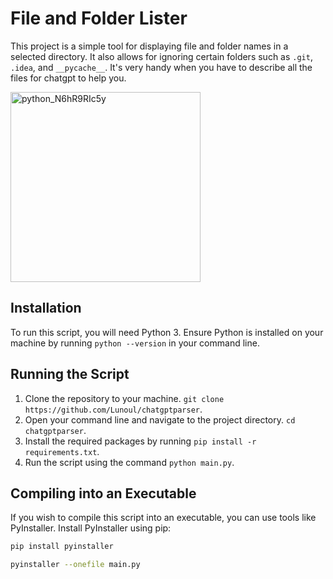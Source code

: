 # File and Folder Lister

This project is a simple tool for displaying file and folder names in a selected directory. It also allows for ignoring certain folders such as `.git`, `.idea`, and `__pycache__`.
It's very handy when you have to describe all the files for chatgpt to help you.

<img width="304" alt="python_N6hR9RIc5y" src="https://github.com/Lunoul/chatgptparser/assets/63908666/f52d1bfc-2080-4b02-b70c-efc717c42e34">

## Installation

To run this script, you will need Python 3. Ensure Python is installed on your machine by running `python --version` in your command line.

## Running the Script

1. Clone the repository to your machine. `git clone https://github.com/Lunoul/chatgptparser`.
2. Open your command line and navigate to the project directory. `cd chatgptparser`.
3. Install the required packages by running `pip install -r requirements.txt`.
4. Run the script using the command `python main.py`.

## Compiling into an Executable

If you wish to compile this script into an executable, you can use tools like PyInstaller. Install PyInstaller using pip:

```bash
pip install pyinstaller
```
```bash
pyinstaller --onefile main.py
```
